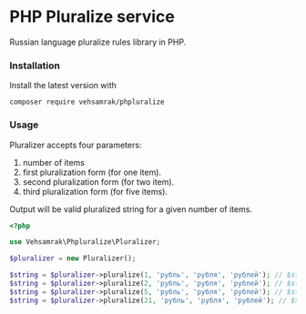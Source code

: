 # PHP Pluralize service
Russian language pluralize rules library in PHP.

### Installation
Install the latest version with
```
composer require vehsamrak/phpluralize
```

### Usage
Pluralizer accepts four parameters:
1. number of items
2. first pluralization form (for one item).
3. second pluralization form (for two item).
4. third pluralization form (for five items).

Output will be valid pluralized string for a given number of items.

```php
<?php

use Vehsamrak\Phpluralize\Pluralizer;

$pluralizer = new Pluralizer();

$string = $pluralizer->pluralize(1, 'рубль', 'рубля', 'рублей'); // $string will be 'рубль' 
$string = $pluralizer->pluralize(2, 'рубль', 'рубля', 'рублей'); // $string will be 'рубля'
$string = $pluralizer->pluralize(5, 'рубль', 'рубля', 'рублей'); // $string will be 'рублей'
$string = $pluralizer->pluralize(21, 'рубль', 'рубля', 'рублей'); // $string will be 'рубль'  
  
```
